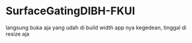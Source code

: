 # SurfaceGatingDIBH-FKUI
langsung buka aja yang udah di build
width app nya kegedean, tinggal di resize aja

